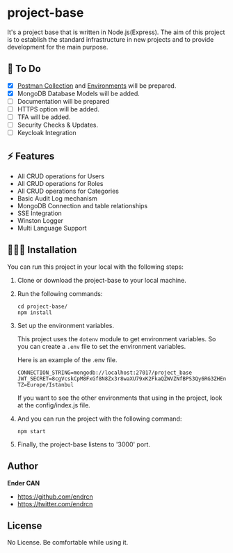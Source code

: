 # project-base

It's a project base that is written in Node.js(Express). The aim of this project is to establish the standard infrastructure in new projects and to provide development for the main purpose.

## 🚀 To Do

- [x] [Postman Collection](https://github.com/endrcn/project-base/blob/main/docs/postman_collection.json) and [Environments](https://github.com/endrcn/project-base/blob/main/docs/postman_environment.json) will be prepared.
- [x] MongoDB Database Models will be added.
- [ ] Documentation will be prepared
- [ ] HTTPS option will be added.
- [ ] TFA will be added.
- [ ] Security Checks & Updates.
- [ ] Keycloak Integration

## ⚡️ Features

- All CRUD operations for Users
- All CRUD operations for Roles
- All CRUD operations for Categories
- Basic Audit Log mechanism
- MongoDB Connection and table relationships
- SSE Integration
- Winston Logger
- Multi Language Support

## 👨🏽‍💻 Installation

You can run this project in your local with the following steps:

1. Clone or download the project-base to your local machine.
2. Run the following commands:

    ```shell
    cd project-base/
    npm install
    ```

3. Set up the environment variables.

    This project uses the `dotenv` module to get environment variables. So you can create a `.env` file to set the environment variables.

    Here is an example of the .env file.

    ```shell
    CONNECTION_STRING=mongodb://localhost:27017/project_base
    JWT_SECRET=8cgVcskCpM8FxGf8N8Zx3r8waXU79xK2FkaQZWVZNfBPS3Qy6RG3ZHEnzcDFKHk5Jp32UM87Ks6ES9FBcwBBV7ehhYXggsmNxxgF2eBHUaUJhg3gPZtDR2EgUnwKUcyI
    TZ=Europe/Istanbul
    ```

    If you want to see the other environments that using in the project, look at the config/index.js file.

4. And you can run the project with the following command:

    ```shell
    npm start
    ```

5. Finally, the project-base listens to '3000' port.

## Author

**Ender CAN**

- <https://github.com/endrcn>
- <https://twitter.com/endrcn>

## License

No License. Be comfortable while using it.
